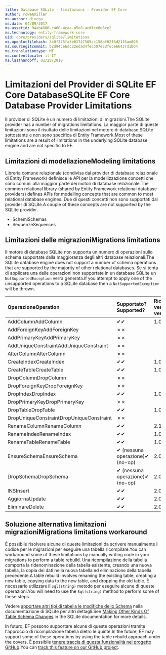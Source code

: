 ```yaml
---
title: Database SQLite - limitazioni - Provider EF Core
author: rowanmiller
ms.author: divega
ms.date: 04/09/2017
ms.assetid: 94ab4800-c460-4caa-a5e8-acdfee6e6ce2
ms.technology: entity-framework-core
uid: core/providers/sqlite/limitations
ms.openlocfilehash: 3e0f375fa3e01747565cc158af02f6d21f6ae898
ms.sourcegitcommit: b2d94cebdc32edad4fecb07e53fece66437d1b04
ms.translationtype: MT
ms.contentlocale: it-IT
ms.lasthandoff: 02/28/2018
---
```

# <a name="sqlite-ef-core-database-provider-limitations"></a><span data-ttu-id="28902-102">Limitazioni del Provider di SQLite EF Core Database</span><span class="sxs-lookup"><span data-stu-id="28902-102">SQLite EF Core Database Provider Limitations</span></span>

<span data-ttu-id="28902-103">Il provider di SQLite è un numero di limitazioni di migrazioni.</span><span class="sxs-lookup"><span data-stu-id="28902-103">The SQLite provider has a number of migrations limitations.</span></span> <span data-ttu-id="28902-104">La maggior parte di queste limitazioni sono il risultato delle limitazioni nel motore di database SQLite sottostante e non sono specifica di Entity Framework.</span><span class="sxs-lookup"><span data-stu-id="28902-104">Most of these limitations are a result of limitations in the underlying SQLite database engine and are not specific to EF.</span></span>

## <a name="modeling-limitations"></a><span data-ttu-id="28902-105">Limitazioni di modellazione</span><span class="sxs-lookup"><span data-stu-id="28902-105">Modeling limitations</span></span>

<span data-ttu-id="28902-106">Libreria comune relazionale (condivisa dai provider di database relazionale di Entity Framework) definisce le API per la modellizzazione concetti che sono comuni alla maggior parte dei motori di database relazionale.</span><span class="sxs-lookup"><span data-stu-id="28902-106">The common relational library (shared by Entity Framework relational database providers) defines APIs for modelling concepts that are common to most relational database engines.</span></span> <span data-ttu-id="28902-107">Due di questi concetti non sono supportati dal provider di SQLite.</span><span class="sxs-lookup"><span data-stu-id="28902-107">A couple of these concepts are not supported by the SQLite provider.</span></span>

* <span data-ttu-id="28902-108">Schemi</span><span class="sxs-lookup"><span data-stu-id="28902-108">Schemas</span></span>
* <span data-ttu-id="28902-109">Sequenze</span><span class="sxs-lookup"><span data-stu-id="28902-109">Sequences</span></span>

## <a name="migrations-limitations"></a><span data-ttu-id="28902-110">Limitazioni delle migrazioni</span><span class="sxs-lookup"><span data-stu-id="28902-110">Migrations limitations</span></span>

<span data-ttu-id="28902-111">Il motore di database SQLite non supporta un numero di operazioni sullo schema supportate dalla maggioranza degli altri database relazionali.</span><span class="sxs-lookup"><span data-stu-id="28902-111">The SQLite database engine does not support a number of schema operations that are supported by the majority of other relational databases.</span></span> <span data-ttu-id="28902-112">Se si tenta di applicare una delle operazioni non supportate in un database SQLite un `NotSupportedException` verrà generata.</span><span class="sxs-lookup"><span data-stu-id="28902-112">If you attempt to apply one of the unsupported operations to a SQLite database then a `NotSupportedException` will be thrown.</span></span>

| <span data-ttu-id="28902-113">Operazione</span><span class="sxs-lookup"><span data-stu-id="28902-113">Operation</span></span>            | <span data-ttu-id="28902-114">Supportato?</span><span class="sxs-lookup"><span data-stu-id="28902-114">Supported?</span></span> | <span data-ttu-id="28902-115">Richiede la versione</span><span class="sxs-lookup"><span data-stu-id="28902-115">Requires version</span></span> |
|:---------------------|:-----------|:-----------------|
| <span data-ttu-id="28902-116">AddColumn</span><span class="sxs-lookup"><span data-stu-id="28902-116">AddColumn</span></span>            | <span data-ttu-id="28902-117">✔</span><span class="sxs-lookup"><span data-stu-id="28902-117">✔</span></span>          | <span data-ttu-id="28902-118">1.0</span><span class="sxs-lookup"><span data-stu-id="28902-118">1.0</span></span>              |
| <span data-ttu-id="28902-119">AddForeignKey</span><span class="sxs-lookup"><span data-stu-id="28902-119">AddForeignKey</span></span>        | <span data-ttu-id="28902-120">✗</span><span class="sxs-lookup"><span data-stu-id="28902-120">✗</span></span>          |                  |
| <span data-ttu-id="28902-121">AddPrimaryKey</span><span class="sxs-lookup"><span data-stu-id="28902-121">AddPrimaryKey</span></span>        | <span data-ttu-id="28902-122">✗</span><span class="sxs-lookup"><span data-stu-id="28902-122">✗</span></span>          |                  |
| <span data-ttu-id="28902-123">AddUniqueConstraint</span><span class="sxs-lookup"><span data-stu-id="28902-123">AddUniqueConstraint</span></span>  | <span data-ttu-id="28902-124">✗</span><span class="sxs-lookup"><span data-stu-id="28902-124">✗</span></span>          |                  |
| <span data-ttu-id="28902-125">AlterColumn</span><span class="sxs-lookup"><span data-stu-id="28902-125">AlterColumn</span></span>          | <span data-ttu-id="28902-126">✗</span><span class="sxs-lookup"><span data-stu-id="28902-126">✗</span></span>          |                  |
| <span data-ttu-id="28902-127">CreateIndex</span><span class="sxs-lookup"><span data-stu-id="28902-127">CreateIndex</span></span>          | <span data-ttu-id="28902-128">✔</span><span class="sxs-lookup"><span data-stu-id="28902-128">✔</span></span>          | <span data-ttu-id="28902-129">1.0</span><span class="sxs-lookup"><span data-stu-id="28902-129">1.0</span></span>              |
| <span data-ttu-id="28902-130">CreateTable</span><span class="sxs-lookup"><span data-stu-id="28902-130">CreateTable</span></span>          | <span data-ttu-id="28902-131">✔</span><span class="sxs-lookup"><span data-stu-id="28902-131">✔</span></span>          | <span data-ttu-id="28902-132">1.0</span><span class="sxs-lookup"><span data-stu-id="28902-132">1.0</span></span>              |
| <span data-ttu-id="28902-133">DropColumn</span><span class="sxs-lookup"><span data-stu-id="28902-133">DropColumn</span></span>           | <span data-ttu-id="28902-134">✗</span><span class="sxs-lookup"><span data-stu-id="28902-134">✗</span></span>          |                  |
| <span data-ttu-id="28902-135">DropForeignKey</span><span class="sxs-lookup"><span data-stu-id="28902-135">DropForeignKey</span></span>       | <span data-ttu-id="28902-136">✗</span><span class="sxs-lookup"><span data-stu-id="28902-136">✗</span></span>          |                  |
| <span data-ttu-id="28902-137">DropIndex</span><span class="sxs-lookup"><span data-stu-id="28902-137">DropIndex</span></span>            | <span data-ttu-id="28902-138">✔</span><span class="sxs-lookup"><span data-stu-id="28902-138">✔</span></span>          | <span data-ttu-id="28902-139">1.0</span><span class="sxs-lookup"><span data-stu-id="28902-139">1.0</span></span>              |
| <span data-ttu-id="28902-140">DropPrimaryKey</span><span class="sxs-lookup"><span data-stu-id="28902-140">DropPrimaryKey</span></span>       | <span data-ttu-id="28902-141">✗</span><span class="sxs-lookup"><span data-stu-id="28902-141">✗</span></span>          |                  |
| <span data-ttu-id="28902-142">DropTable</span><span class="sxs-lookup"><span data-stu-id="28902-142">DropTable</span></span>            | <span data-ttu-id="28902-143">✔</span><span class="sxs-lookup"><span data-stu-id="28902-143">✔</span></span>          | <span data-ttu-id="28902-144">1.0</span><span class="sxs-lookup"><span data-stu-id="28902-144">1.0</span></span>              |
| <span data-ttu-id="28902-145">DropUniqueConstraint</span><span class="sxs-lookup"><span data-stu-id="28902-145">DropUniqueConstraint</span></span> | <span data-ttu-id="28902-146">✗</span><span class="sxs-lookup"><span data-stu-id="28902-146">✗</span></span>          |                  |
| <span data-ttu-id="28902-147">RenameColumn</span><span class="sxs-lookup"><span data-stu-id="28902-147">RenameColumn</span></span>         | <span data-ttu-id="28902-148">✔</span><span class="sxs-lookup"><span data-stu-id="28902-148">✔</span></span>          | <span data-ttu-id="28902-149">2.1</span><span class="sxs-lookup"><span data-stu-id="28902-149">2.1</span></span>              |
| <span data-ttu-id="28902-150">RenameIndex</span><span class="sxs-lookup"><span data-stu-id="28902-150">RenameIndex</span></span>          | <span data-ttu-id="28902-151">✔</span><span class="sxs-lookup"><span data-stu-id="28902-151">✔</span></span>          | <span data-ttu-id="28902-152">1.0</span><span class="sxs-lookup"><span data-stu-id="28902-152">1.0</span></span>              |
| <span data-ttu-id="28902-153">RenameTable</span><span class="sxs-lookup"><span data-stu-id="28902-153">RenameTable</span></span>          | <span data-ttu-id="28902-154">✔</span><span class="sxs-lookup"><span data-stu-id="28902-154">✔</span></span>          | <span data-ttu-id="28902-155">1.0</span><span class="sxs-lookup"><span data-stu-id="28902-155">1.0</span></span>              |
| <span data-ttu-id="28902-156">EnsureSchema</span><span class="sxs-lookup"><span data-stu-id="28902-156">EnsureSchema</span></span>         | <span data-ttu-id="28902-157">✔ (nessuna operazione)</span><span class="sxs-lookup"><span data-stu-id="28902-157">✔ (no-op)</span></span>  | <span data-ttu-id="28902-158">2.0</span><span class="sxs-lookup"><span data-stu-id="28902-158">2.0</span></span>              |
| <span data-ttu-id="28902-159">DropSchema</span><span class="sxs-lookup"><span data-stu-id="28902-159">DropSchema</span></span>           | <span data-ttu-id="28902-160">✔ (nessuna operazione)</span><span class="sxs-lookup"><span data-stu-id="28902-160">✔ (no-op)</span></span>  | <span data-ttu-id="28902-161">2.0</span><span class="sxs-lookup"><span data-stu-id="28902-161">2.0</span></span>              |
| <span data-ttu-id="28902-162">INS</span><span class="sxs-lookup"><span data-stu-id="28902-162">Insert</span></span>               | <span data-ttu-id="28902-163">✔</span><span class="sxs-lookup"><span data-stu-id="28902-163">✔</span></span>          | <span data-ttu-id="28902-164">2.0</span><span class="sxs-lookup"><span data-stu-id="28902-164">2.0</span></span>              |
| <span data-ttu-id="28902-165">Aggiorna</span><span class="sxs-lookup"><span data-stu-id="28902-165">Update</span></span>               | <span data-ttu-id="28902-166">✔</span><span class="sxs-lookup"><span data-stu-id="28902-166">✔</span></span>          | <span data-ttu-id="28902-167">2.0</span><span class="sxs-lookup"><span data-stu-id="28902-167">2.0</span></span>              |
| <span data-ttu-id="28902-168">Eliminare</span><span class="sxs-lookup"><span data-stu-id="28902-168">Delete</span></span>               | <span data-ttu-id="28902-169">✔</span><span class="sxs-lookup"><span data-stu-id="28902-169">✔</span></span>          | <span data-ttu-id="28902-170">2.0</span><span class="sxs-lookup"><span data-stu-id="28902-170">2.0</span></span>              |

## <a name="migrations-limitations-workaround"></a><span data-ttu-id="28902-171">Soluzione alternativa limitazioni migrazioni</span><span class="sxs-lookup"><span data-stu-id="28902-171">Migrations limitations workaround</span></span>

<span data-ttu-id="28902-172">È possibile risolvere alcune di queste limitazioni da scrivere manualmente il codice per le migrazioni per eseguire una tabella ricompilare.</span><span class="sxs-lookup"><span data-stu-id="28902-172">You can workaround some of these limitations by manually writing code in your migrations to perform a table rebuild.</span></span> <span data-ttu-id="28902-173">Una ricompilazione della tabella comporta la ridenominazione della tabella esistente, creando una nuova tabella, la copia dei dati nella nuova tabella ed eliminazione della tabella precedente.</span><span class="sxs-lookup"><span data-stu-id="28902-173">A table rebuild involves renaming the existing table, creating a new table, copying data to the new table, and dropping the old table.</span></span> <span data-ttu-id="28902-174">È necessario utilizzare il `Sql(string)` metodo per eseguire alcune di queste operazioni.</span><span class="sxs-lookup"><span data-stu-id="28902-174">You will need to use the `Sql(string)` method to perform some of these steps.</span></span>

<span data-ttu-id="28902-175">Vedere [apportare altri tipi di tabella le modifiche dello Schema](http://sqlite.org/lang_altertable.html#otheralter) nella documentazione di SQLite per altri dettagli.</span><span class="sxs-lookup"><span data-stu-id="28902-175">See [Making Other Kinds Of Table Schema Changes](http://sqlite.org/lang_altertable.html#otheralter) in the SQLite documentation for more details.</span></span>

<span data-ttu-id="28902-176">In futuro, EF possono supportare alcune di queste operazioni tramite l'approccio di ricompilazione tabella dietro le quinte.</span><span class="sxs-lookup"><span data-stu-id="28902-176">In the future, EF may support some of these operations by using the table rebuild approach under the covers.</span></span> <span data-ttu-id="28902-177">È possibile [tenere traccia di questa funzionalità nel progetto GitHub](https://github.com/aspnet/EntityFrameworkCore/issues/329).</span><span class="sxs-lookup"><span data-stu-id="28902-177">You can [track this feature on our GitHub project](https://github.com/aspnet/EntityFrameworkCore/issues/329).</span></span>
